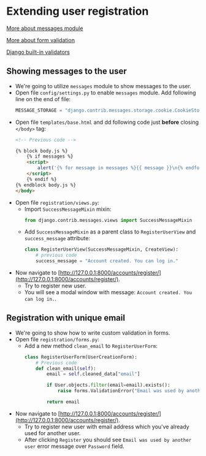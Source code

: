 # Extending user registration

[More about messages module](https://docs.djangoproject.com/en/5.1/ref/contrib/messages/)

[More about form validation](https://docs.djangoproject.com/en/5.1/ref/forms/validation/)

[Django built-in validators](https://docs.djangoproject.com/en/5.1/ref/validators/)

## Showing messages to the user
* We're going to utilize `messages` module to show messages to the user.
* Open file `config/settings.py` to enable `messages` module. Add following line on the end of file:
  ```python
  MESSAGE_STORAGE = "django.contrib.messages.storage.cookie.CookieStorage"
  ```
* Open file `templates/base.html` and dd following code just **before** closing `</body>` tag:
  ```html
  <!-- Previous code -->

  {% block body.js %}
      {% if messages %}
      <script>
          alert('{% for message in messages %}{{ message }}\n{% endfor %}');
      </script>
      {% endif %}
  {% endblock body.js %}
  </body>
  ```
* Open file `registration/views.py`:
  * Import `SuccessMessageMixin` mixin:
    ```python
    from django.contrib.messages.views import SuccessMessageMixin
    ```
  * Add `SuccessMessageMixin` as a parent class to `RegisterUserView` and `success_message` attribute:
    ```python
    class RegisterUserView(SuccessMessageMixin, CreateView):
        # previous code
        success_message = "Account created. You can log in."
    ```
* Now navigate to [http://127.0.0.1:8000/accounts/register/](http://127.0.0.1:8000/accounts/register/).
  * Try to register new user.
  * You will see a modal window with message: `Account created. You can log in.`.

## Registration with unique email
* We're going to show how to write custom validation in forms.
* Open file `registration/forms.py`:
  * Add a new method `clean_email` to `RegisterUserForm`:
    ```python
    class RegisterUserForm(UserCreationForm):
        # Previous code
        def clean_email(self):
            email = self.cleaned_data["email"]

            if User.objects.filter(email=email).exists():
                raise forms.ValidationError("Email was used by another user")

            return email
    ```
* Now navigate to [http://127.0.0.1:8000/accounts/register/](http://127.0.0.1:8000/accounts/register/).
  * Try to register new user with email address which you've already used for another user.
  * After clicking `Register` you should see `Email was used by another user` error message over `Password` field.
